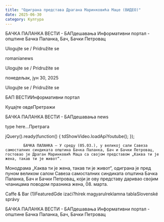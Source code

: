 ```yaml
---
title: "Одиграна представа Драгана Маринковића Маце (ВИДЕО)"
date: 2025-06-30
category: Култура
---
```


БАЧКА ПАЛАНКА ВЕСТИ - БАПдешавања Информативни портал - општине Бачка Паланка, Бач, Бачки Петровац

Ulogujte se / Pridružite se

romanianews

Ulogujte se / Pridružite se

понедељак, јун 30, 2025

Ulogujte se / Pridružite se

БАП ВЕСТИИнформативни портал

Куцајте овдеПретражи

БАЧКА ПАЛАНКА ВЕСТИ - БАПдешавања news

type here...Претрага

jQuery().ready(function() {
                            tdShowVideo.loadApiYoutube(); 
                        });
                        
                    
            БАЧКА ПАЛАНКА – У среду (05.03.), у великој сали Савеза самосталних синдиката општина Бачка Паланка, Бач и Бачки Петровац, гостовао је Драган Маринковић Маца са својом представом „Каква ти је жена, такав ти је живот“.

Монодрама „Каква ти је жена, такав ти је живот“, одиграна је пред пуном великом салом Савеза самосталних синдиката општина Бачка Паланка, Бач и Бачки Петровац, који је ову представу даривао својим чланицама поводом празника жена, 08. марта.

Caffe & Bar (1)FeaturedGde izaći?hírek magyarulreklamna tablaSlovenské správy

БАЧКА ПАЛАНКА ВЕСТИ - БАПдешавања Информативни портал - општине Бачка Паланка, Бач, Бачки Петровац
